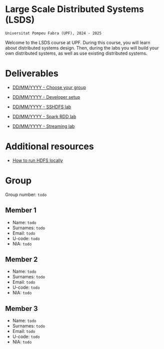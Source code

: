 # Large Scale Distributed Systems (LSDS)

`Universitat Pompeu Fabra (UPF), 2024 - 2025`

Welcome to the LSDS course at UPF. During this course, you will learn about distributed systems design. Then, during the labs you will build your own distributed systems, as well as use existing distributed systems.

# Deliverables

- [DD/MM/YYYY - Choose your group](todo)

- [DD/MM/YYYY - Developer setup](./setup/README.md)

- [DD/MM/YYYY - SSHDFS lab](./sshdfs/README.md)

- [DD/MM/YYYY - Spark RDD lab](./sparkrdd/README.md)

- [DD/MM/YYYY - Streaming lab](./streaming/README.md)


# Additional resources

- [How to run HDFS locally](./hdfs/README.md)


# Group

Group number: `todo`

## Member 1
- Name: `todo`
- Surnames: `todo`
- Email: `todo`
- U-code: `todo`
- NIA: `todo`

## Member 2
- Name: `todo`
- Surnames: `todo`
- Email: `todo`
- U-code: `todo`
- NIA: `todo`

## Member 3
- Name: `todo`
- Surnames: `todo`
- Email: `todo`
- U-code: `todo`
- NIA: `todo`

